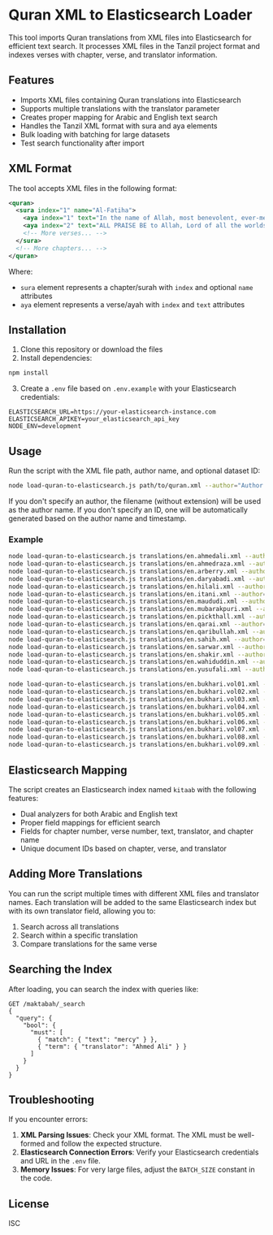 # Quran XML to Elasticsearch Loader

This tool imports Quran translations from XML files into Elasticsearch for efficient text search. It processes XML files in the Tanzil project format and indexes verses with chapter, verse, and translator information.

## Features

- Imports XML files containing Quran translations into Elasticsearch
- Supports multiple translations with the translator parameter
- Creates proper mapping for Arabic and English text search
- Handles the Tanzil XML format with sura and aya elements
- Bulk loading with batching for large datasets
- Test search functionality after import

## XML Format

The tool accepts XML files in the following format:

```xml
<quran>
  <sura index="1" name="Al-Fatiha">
    <aya index="1" text="In the name of Allah, most benevolent, ever-merciful."/>
    <aya index="2" text="ALL PRAISE BE to Allah, Lord of all the worlds,"/>
    <!-- More verses... -->
  </sura>
  <!-- More chapters... -->
</quran>
```

Where:
- `sura` element represents a chapter/surah with `index` and optional `name` attributes
- `aya` element represents a verse/ayah with `index` and `text` attributes

## Installation

1. Clone this repository or download the files
2. Install dependencies:

```bash
npm install
```

3. Create a `.env` file based on `.env.example` with your Elasticsearch credentials:

```
ELASTICSEARCH_URL=https://your-elasticsearch-instance.com
ELASTICSEARCH_APIKEY=your_elasticsearch_api_key
NODE_ENV=development
```

## Usage

Run the script with the XML file path, author name, and optional dataset ID:

```bash
node load-quran-to-elasticsearch.js path/to/quran.xml --author="Author Name" --id="unique-identifier"
```

If you don't specify an author, the filename (without extension) will be used as the author name.
If you don't specify an ID, one will be automatically generated based on the author name and timestamp.

### Example

```bash
node load-quran-to-elasticsearch.js translations/en.ahmedali.xml --author="Ahmed Ali" --id="en.ahmedali" --title="quran"
node load-quran-to-elasticsearch.js translations/en.ahmedraza.xml --author="Ahmed Raza Khan" --id="en.ahmedraza" --title="quran"
node load-quran-to-elasticsearch.js translations/en.arberry.xml --author="Arberry" --id="en.arberry" --title="quran"
node load-quran-to-elasticsearch.js translations/en.daryabadi.xml --author="Daryabadi" --id="en.daryabadi" --title="quran"
node load-quran-to-elasticsearch.js translations/en.hilali.xml --author="Hilali & Khan" --id="en.hilali" --title="quran"
node load-quran-to-elasticsearch.js translations/en.itani.xml --author="Itani" --id="en.itani" --title="quran"
node load-quran-to-elasticsearch.js translations/en.maududi.xml --author="Maududi" --id="en.maududi" --title="quran"
node load-quran-to-elasticsearch.js translations/en.mubarakpuri.xml --author="Mubarakpuri" --id="en.mubarakpuri" --title="quran"
node load-quran-to-elasticsearch.js translations/en.pickthall.xml --author="Pickthall" --id="en.pickthall" --title="quran"
node load-quran-to-elasticsearch.js translations/en.qarai.xml --author="Qarai" --id="en.qarai" --title="quran"
node load-quran-to-elasticsearch.js translations/en.qaribullah.xml --author="Qaribullah & Darwish" --id="en.qaribullah" --title="quran"
node load-quran-to-elasticsearch.js translations/en.sahih.xml --author="Saheeh International" --id="en.sahih" --title="quran"
node load-quran-to-elasticsearch.js translations/en.sarwar.xml --author="Sarwar" --id="en.sarwar" --title="quran"
node load-quran-to-elasticsearch.js translations/en.shakir.xml --author="Shakir" --id="en.shakir" --title="quran"
node load-quran-to-elasticsearch.js translations/en.wahiduddin.xml --author="Wahiduddin Khan" --id="en.wahiduddin" --title="quran"
node load-quran-to-elasticsearch.js translations/en.yusufali.xml --author="Yusuf Ali" --id="en.yusufali" --title="quran"

node load-quran-to-elasticsearch.js translations/en.bukhari.vol01.xml --title="bukhari" --author="Dr. Muhammad Muhsin" --id="en.bukhari.vol01"  --volume=1
node load-quran-to-elasticsearch.js translations/en.bukhari.vol02.xml --title="bukhari" --author="Dr. Muhammad Muhsin" --id="en.bukhari.vol02"  --volume=2
node load-quran-to-elasticsearch.js translations/en.bukhari.vol03.xml --title="bukhari" --author="Dr. Muhammad Muhsin" --id="en.bukhari.vol03"  --volume=3
node load-quran-to-elasticsearch.js translations/en.bukhari.vol04.xml --title="bukhari" --author="Dr. Muhammad Muhsin" --id="en.bukhari.vol04"  --volume=4
node load-quran-to-elasticsearch.js translations/en.bukhari.vol05.xml --title="bukhari" --author="Dr. Muhammad Muhsin" --id="en.bukhari.vol05"  --volume=5
node load-quran-to-elasticsearch.js translations/en.bukhari.vol06.xml --title="bukhari" --author="Dr. Muhammad Muhsin" --id="en.bukhari.vol06"  --volume=6
node load-quran-to-elasticsearch.js translations/en.bukhari.vol07.xml --title="bukhari" --author="Dr. Muhammad Muhsin" --id="en.bukhari.vol07"  --volume=7
node load-quran-to-elasticsearch.js translations/en.bukhari.vol08.xml --title="bukhari" --author="Dr. Muhammad Muhsin" --id="en.bukhari.vol08"  --volume=8
node load-quran-to-elasticsearch.js translations/en.bukhari.vol09.xml --title="bukhari" --author="Dr. Muhammad Muhsin" --id="en.bukhari.vol09"  --volume=9
```

## Elasticsearch Mapping

The script creates an Elasticsearch index named `kitaab` with the following features:

- Dual analyzers for both Arabic and English text
- Proper field mappings for efficient search
- Fields for chapter number, verse number, text, translator, and chapter name
- Unique document IDs based on chapter, verse, and translator

## Adding More Translations

You can run the script multiple times with different XML files and translator names. Each translation will be added to the same Elasticsearch index but with its own translator field, allowing you to:

1. Search across all translations
2. Search within a specific translation
3. Compare translations for the same verse

## Searching the Index

After loading, you can search the index with queries like:

```
GET /maktabah/_search
{
  "query": {
    "bool": {
      "must": [
        { "match": { "text": "mercy" } },
        { "term": { "translator": "Ahmed Ali" } }
      ]
    }
  }
}
```

## Troubleshooting

If you encounter errors:

1. **XML Parsing Issues**: Check your XML format. The XML must be well-formed and follow the expected structure.
2. **Elasticsearch Connection Errors**: Verify your Elasticsearch credentials and URL in the `.env` file.
3. **Memory Issues**: For very large files, adjust the `BATCH_SIZE` constant in the code.

## License

ISC
